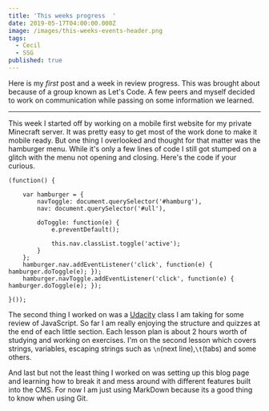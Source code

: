 ```yaml
---
title: 'This weeks progress  '
date: 2019-05-17T04:00:00.000Z
image: /images/this-weeks-events-header.png
tags:
  - Cecil
  - SSG
published: true
---
```


  Here is my _first_ post and a week in review progress. This was brought about because of a group known as Let's Code. A few peers and myself decided to work on communication while passing on some information we learned.  
  - - -

<!-- excerpt -->

  This week I started off by working on a mobile first website for my private Minecraft server. It was pretty easy to get most of the work done to make it mobile ready. But one thing I overlooked and thought for that matter was the hamburger menu. While it's only a few lines of code I still got stumped on a glitch with the menu not opening and closing. Here's the code if your curious.    
```
(function() {

	var hamburger = {
		navToggle: document.querySelector('#hamburg'),
        nav: document.querySelector('#ull'),

		doToggle: function(e) {
			e.preventDefault();
			
			this.nav.classList.toggle('active');
		}
	};
    hamburger.nav.addEventListener('click', function(e) { hamburger.doToggle(e); });
	hamburger.navToggle.addEventListener('click', function(e) { hamburger.doToggle(e); });

}());
```  
  
  The second thing I worked on was a [Udacity](https://www.udacity.com/) class I am taking for some review of JavaScript. So far I am really enjoying the structure and quizzes at the end of each little section. Each lesson plan is about 2 hours worth of studying and working on exercises. I'm on the second lesson which covers strings, variables, escaping strings such as ```\n```(next line),```\t```(tabs) and some others. 

   And last but not the least thing I worked on was setting up this blog page and learning how to break it and mess around with different features built into the CMS. For now I am just using MarkDown because its a good thing to know when using Git. 


